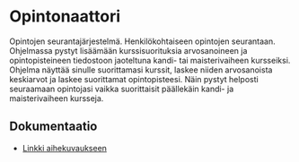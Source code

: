 # Opintonaattori
Opintojen seurantajärjestelmä. Henkilökohtaiseen opintojen seurantaan.
Ohjelmassa pystyt lisäämään kurssisuorituksia arvosanoineen ja opintopisteineen tiedostoon jaoteltuna kandi- tai maisterivaiheen kursseiksi. 
Ohjelma näyttää sinulle suorittamasi kurssit, laskee niiden arvosanoista keskiarvot ja laskee suorittamat opintopisteesi. 
Näin pystyt helposti seuraamaan opintojasi vaikka suorittaisit päällekäin kandi- ja maisterivaiheen kursseja.

## Dokumentaatio
* [Linkki aihekuvaukseen](https://github.com/enyrhine/Opintonaattori/blob/master/dokumentaatio/aiheenKuvausJaRakenne.md)
